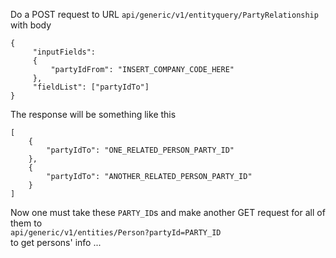 Do a POST request to URL `api/generic/v1/entityquery/PartyRelationship`
<br> with body
```
{
     "inputFields":
     {
         "partyIdFrom": "INSERT_COMPANY_CODE_HERE"
     },
     "fieldList": ["partyIdTo"]
}
```

The response will be something like this
```
[
    {
        "partyIdTo": "ONE_RELATED_PERSON_PARTY_ID"
    },
    {
        "partyIdTo": "ANOTHER_RELATED_PERSON_PARTY_ID"
    }
]
```
Now one must take these `PARTY_ID`s and make another GET request for all of them to
<br>`api/generic/v1/entities/Person?partyId=PARTY_ID`
<br> to get persons' info ...
